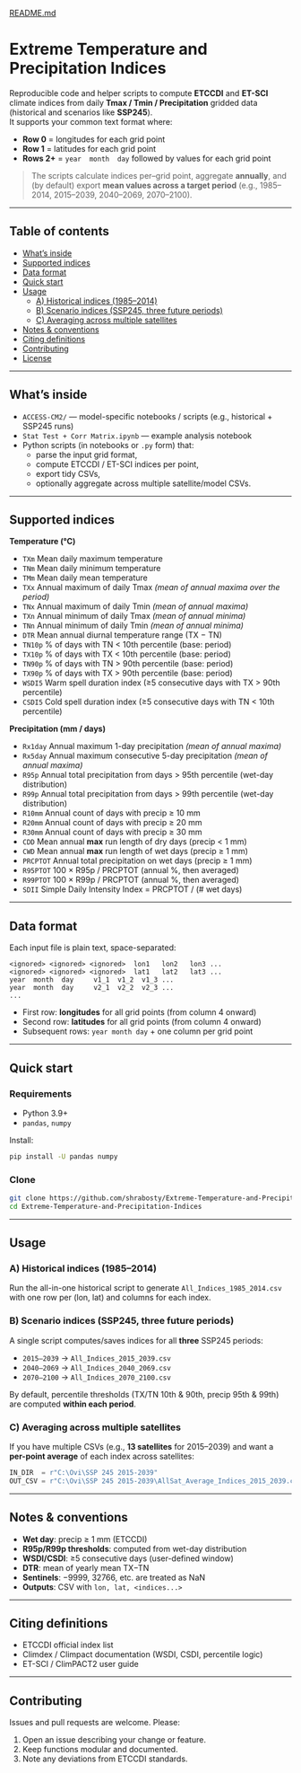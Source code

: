 [README.md](https://github.com/user-attachments/files/23143544/README.md)
# Extreme Temperature and Precipitation Indices

Reproducible code and helper scripts to compute **ETCCDI** and **ET-SCI** climate indices from daily **Tmax / Tmin / Precipitation** gridded data (historical and scenarios like **SSP245**).  
It supports your common text format where:

- **Row 0** = longitudes for each grid point  
- **Row 1** = latitudes for each grid point  
- **Rows 2+** = `year  month  day` followed by values for each grid point

> The scripts calculate indices per–grid point, aggregate **annually**, and (by default) export **mean values across a target period** (e.g., 1985–2014, 2015–2039, 2040–2069, 2070–2100).

---

## Table of contents
- [What’s inside](#whats-inside)
- [Supported indices](#supported-indices)
- [Data format](#data-format)
- [Quick start](#quick-start)
- [Usage](#usage)
  - [A) Historical indices (1985–2014)](#a-historical-indices-1985–2014)
  - [B) Scenario indices (SSP245, three future periods)](#b-scenario-indices-ssp245-three-future-periods)
  - [C) Averaging across multiple satellites](#c-averaging-across-multiple-satellites)
- [Notes & conventions](#notes--conventions)
- [Citing definitions](#citing-definitions)
- [Contributing](#contributing)
- [License](#license)

---

## What’s inside

- `ACCESS-CM2/` — model-specific notebooks / scripts (e.g., historical + SSP245 runs)
- `Stat Test + Corr Matrix.ipynb` — example analysis notebook
- Python scripts (in notebooks or `.py` form) that:
  - parse the input grid format,
  - compute ETCCDI / ET-SCI indices per point,
  - export tidy CSVs,
  - optionally aggregate across multiple satellite/model CSVs.

---

## Supported indices

**Temperature (°C)**  
- `TXm` Mean daily maximum temperature  
- `TNm` Mean daily minimum temperature  
- `TMm` Mean daily mean temperature  
- `TXx` Annual maximum of daily Tmax *(mean of annual maxima over the period)*  
- `TNx` Annual maximum of daily Tmin *(mean of annual maxima)*  
- `TXn` Annual minimum of daily Tmax *(mean of annual minima)*  
- `TNn` Annual minimum of daily Tmin *(mean of annual minima)*  
- `DTR` Mean annual diurnal temperature range (TX − TN)  
- `TN10p` % of days with TN < 10th percentile (base: period)  
- `TX10p` % of days with TX < 10th percentile (base: period)  
- `TN90p` % of days with TN > 90th percentile (base: period)  
- `TX90p` % of days with TX > 90th percentile (base: period)  
- `WSDI5` Warm spell duration index (≥5 consecutive days with TX > 90th percentile)  
- `CSDI5` Cold spell duration index (≥5 consecutive days with TN < 10th percentile)

**Precipitation (mm / days)**  
- `Rx1day` Annual maximum 1-day precipitation *(mean of annual maxima)*  
- `Rx5day` Annual maximum consecutive 5-day precipitation *(mean of annual maxima)*  
- `R95p` Annual total precipitation from days > 95th percentile (wet-day distribution)  
- `R99p` Annual total precipitation from days > 99th percentile (wet-day distribution)  
- `R10mm` Annual count of days with precip ≥ 10 mm  
- `R20mm` Annual count of days with precip ≥ 20 mm  
- `R30mm` Annual count of days with precip ≥ 30 mm  
- `CDD` Mean annual **max** run length of dry days (precip < 1 mm)  
- `CWD` Mean annual **max** run length of wet days (precip ≥ 1 mm)  
- `PRCPTOT` Annual total precipitation on wet days (precip ≥ 1 mm)  
- `R95PTOT` 100 × R95p / PRCPTOT (annual %, then averaged)  
- `R99PTOT` 100 × R99p / PRCPTOT (annual %, then averaged)  
- `SDII` Simple Daily Intensity Index = PRCPTOT / (# wet days)

---

## Data format

Each input file is plain text, space-separated:

```
<ignored> <ignored> <ignored>  lon1   lon2   lon3 ...
<ignored> <ignored> <ignored>  lat1   lat2   lat3 ...
year  month  day     v1_1  v1_2  v1_3 ...
year  month  day     v2_1  v2_2  v2_3 ...
...
```

- First row: **longitudes** for all grid points (from column 4 onward)  
- Second row: **latitudes** for all grid points (from column 4 onward)  
- Subsequent rows: `year month day` + one column per grid point

---

## Quick start

### Requirements
- Python 3.9+  
- `pandas`, `numpy`

Install:
```bash
pip install -U pandas numpy
```

### Clone
```bash
git clone https://github.com/shrabosty/Extreme-Temperature-and-Precipitation-Indices.git
cd Extreme-Temperature-and-Precipitation-Indices
```

---

## Usage

### A) Historical indices (1985–2014)

Run the all-in-one historical script to generate `All_Indices_1985_2014.csv` with one row per (lon, lat) and columns for each index.

### B) Scenario indices (SSP245, three future periods)

A single script computes/saves indices for all **three** SSP245 periods:

- `2015–2039` → `All_Indices_2015_2039.csv`  
- `2040–2069` → `All_Indices_2040_2069.csv`  
- `2070–2100` → `All_Indices_2070_2100.csv`

By default, percentile thresholds (TX/TN 10th & 90th, precip 95th & 99th) are computed **within each period**.  

### C) Averaging across multiple satellites

If you have multiple CSVs (e.g., **13 satellites** for 2015–2039) and want a **per-point average** of each index across satellites:
```python
IN_DIR  = r"C:\Ovi\SSP 245 2015-2039"
OUT_CSV = r"C:\Ovi\SSP 245 2015-2039\AllSat_Average_Indices_2015_2039.csv"
```

---

## Notes & conventions

- **Wet day**: precip ≥ 1 mm (ETCCDI)  
- **R95p/R99p thresholds**: computed from wet-day distribution  
- **WSDI/CSDI**: ≥5 consecutive days (user-defined window)  
- **DTR**: mean of yearly mean TX−TN  
- **Sentinels**: −9999, 32766, etc. are treated as NaN  
- **Outputs**: CSV with `lon, lat, <indices...>`

---

## Citing definitions

- ETCCDI official index list  
- Climdex / Climpact documentation (WSDI, CSDI, percentile logic)
- ET-SCI / ClimPACT2 user guide

---

## Contributing

Issues and pull requests are welcome. Please:
1. Open an issue describing your change or feature.  
2. Keep functions modular and documented.  
3. Note any deviations from ETCCDI standards.

